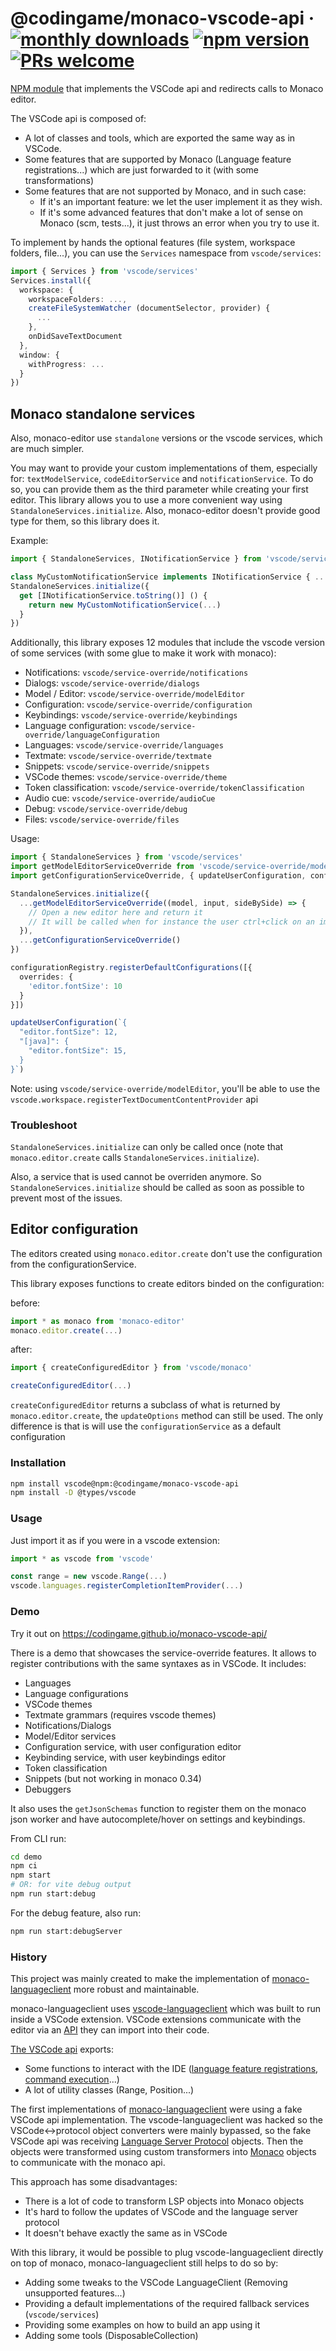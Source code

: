 # @codingame/monaco-vscode-api &middot; [![monthly downloads](https://img.shields.io/npm/dm/@codingame/monaco-vscode-api)](https://www.npmjs.com/package/@codingame/monaco-vscode-api) [![npm version](https://img.shields.io/npm/v/@codingame/monaco-vscode-api.svg?style=flat)](https://www.npmjs.com/package/@codingame/monaco-vscode-api) [![PRs welcome](https://img.shields.io/badge/PRs-welcome-brightgreen.svg)](https://github.com/codingame/monaco-vscode-api/pulls)

[NPM module](https://www.npmjs.com/) that implements the VSCode api and redirects calls to Monaco editor.

The VSCode api is composed of:

- A lot of classes and tools, which are exported the same way as in VSCode.
- Some features that are supported by Monaco (Language feature registrations...) which are just forwarded to it (with some transformations)
- Some features that are not supported by Monaco, and in such case:
  - If it's an important feature: we let the user implement it as they wish.
  - If it's some advanced features that don't make a lot of sense on Monaco (scm, tests...), it just throws an error when you try to use it.

To implement by hands the optional features (file system, workspace folders, file...), you can use the `Services` namespace from `vscode/services`:

```typescript
import { Services } from 'vscode/services'
Services.install({
  workspace: {
    workspaceFolders: ...,
    createFileSystemWatcher (documentSelector, provider) {
      ...
    },
    onDidSaveTextDocument
  },
  window: {
    withProgress: ...
  }
})
```

## Monaco standalone services

Also, monaco-editor use `standalone` versions or the vscode services, which are much simpler.

You may want to provide your custom implementations of them, especially for: `textModelService`, `codeEditorService` and `notificationService`. To do so, you can provide them as the third parameter while creating your first editor.
This library allows you to use a more convenient way using `StandaloneServices.initialize`.
Also, monaco-editor doesn't provide good type for them, so this library does it.

Example:

```typescript
import { StandaloneServices, INotificationService } from 'vscode/services'

class MyCustomNotificationService implements INotificationService { ... }
StandaloneServices.initialize({
  get [INotificationService.toString()] () {
    return new MyCustomNotificationService(...)
  }
})
```

Additionally, this library exposes 12 modules that include the vscode version of some services (with some glue to make it work with monaco):

- Notifications: `vscode/service-override/notifications`
- Dialogs: `vscode/service-override/dialogs`
- Model / Editor: `vscode/service-override/modelEditor`
- Configuration: `vscode/service-override/configuration`
- Keybindings: `vscode/service-override/keybindings`
- Language configuration: `vscode/service-override/languageConfiguration`
- Languages: `vscode/service-override/languages`
- Textmate: `vscode/service-override/textmate`
- Snippets: `vscode/service-override/snippets`
- VSCode themes: `vscode/service-override/theme`
- Token classification: `vscode/service-override/tokenClassification`
- Audio cue: `vscode/service-override/audioCue`
- Debug: `vscode/service-override/debug`
- Files: `vscode/service-override/files`

Usage:

```typescript
import { StandaloneServices } from 'vscode/services'
import getModelEditorServiceOverride from 'vscode/service-override/modelEditor'
import getConfigurationServiceOverride, { updateUserConfiguration, configurationRegistry } from 'vscode/service-override/configuration'

StandaloneServices.initialize({
  ...getModelEditorServiceOverride((model, input, sideBySide) => {
    // Open a new editor here and return it
    // It will be called when for instance the user ctrl+click on an import
  }),
  ...getConfigurationServiceOverride()
})

configurationRegistry.registerDefaultConfigurations([{
  overrides: {
    'editor.fontSize': 10
  }
}])

updateUserConfiguration(`{
  "editor.fontSize": 12,
  "[java]": {
    "editor.fontSize": 15,
  }
}`)
```

Note: using `vscode/service-override/modelEditor`, you'll be able to use the `vscode.workspace.registerTextDocumentContentProvider` api

### Troubleshoot

`StandaloneServices.initialize` can only be called once (note that `monaco.editor.create` calls `StandaloneServices.initialize`).

Also, a service that is used cannot be overriden anymore. So `StandaloneServices.initialize` should be called as soon as possible to prevent most of the issues.

## Editor configuration

The editors created using `monaco.editor.create` don't use the configuration from the configurationService.

This library exposes functions to create editors binded on the configuration:

before:

```typescript
import * as monaco from 'monaco-editor'
monaco.editor.create(...)
```

after:

```typescript
import { createConfiguredEditor } from 'vscode/monaco'

createConfiguredEditor(...)
```

`createConfiguredEditor` returns a subclass of what is returned by `monaco.editor.create`, the `updateOptions` method can still be used.
The only difference is that is will use the `configurationService` as a default configuration

### Installation

```bash
npm install vscode@npm:@codingame/monaco-vscode-api
npm install -D @types/vscode
```

### Usage

Just import it as if you were in a vscode extension:

```typescript
import * as vscode from 'vscode'

const range = new vscode.Range(...)
vscode.languages.registerCompletionItemProvider(...)
```

### Demo

Try it out on https://codingame.github.io/monaco-vscode-api/

There is a demo that showcases the service-override features. It allows to register contributions with the same syntaxes as in VSCode.
It includes:

- Languages
- Language configurations
- VSCode themes
- Textmate grammars (requires vscode themes)
- Notifications/Dialogs
- Model/Editor services
- Configuration service, with user configuration editor
- Keybinding service, with user keybindings editor
- Token classification
- Snippets (but not working in monaco 0.34)
- Debuggers

It also uses the `getJsonSchemas` function to register them on the monaco json worker and have autocomplete/hover on settings and keybindings.

From CLI run:

```bash
cd demo
npm ci
npm start
# OR: for vite debug output
npm run start:debug
```

For the debug feature, also run:
```bash
npm run start:debugServer
```

### History

This project was mainly created to make the implementation of [monaco-languageclient](https://github.com/TypeFox/monaco-languageclient) more robust and maintainable.

monaco-languageclient uses [vscode-languageclient](https://www.npmjs.com/package/vscode-languageclient) which was built to run inside a VSCode extension. VSCode extensions communicate with the editor via an [API](https://www.npmjs.com/package/@types/vscode) they can import into their code.

[The VSCode api](https://code.visualstudio.com/api/references/vscode-api) exports:

- Some functions to interact with the IDE ([language feature registrations](https://code.visualstudio.com/api/references/vscode-api#languages), [command execution](https://code.visualstudio.com/api/references/vscode-api#commands)...)
- A lot of utility classes (Range, Position...)

The first implementations of [monaco-languageclient](https://github.com/TypeFox/monaco-languageclient) were using a fake VSCode api implementation. The vscode-languageclient was hacked so the VSCode<->protocol object converters were mainly bypassed, so the fake VSCode api was receiving [Language Server Protocol](https://microsoft.github.io/language-server-protocol/specifications/lsp/3.17/specification/) objects. Then the objects were transformed using custom transformers into [Monaco](https://www.npmjs.com/package/monaco-editor) objects to communicate with the monaco api.

This approach has some disadvantages:

- There is a lot of code to transform LSP objects into Monaco objects
- It's hard to follow the updates of VSCode and the language server protocol
- It doesn't behave exactly the same as in VSCode

With this library, it would be possible to plug vscode-languageclient directly on top of monaco, monaco-languageclient still helps to do so by:

- Adding some tweaks to the VSCode LanguageClient (Removing unsupported features...)
- Providing a default implementations of the required fallback services (`vscode/services`)
- Providing some examples on how to build an app using it
- Adding some tools (DisposableCollection)